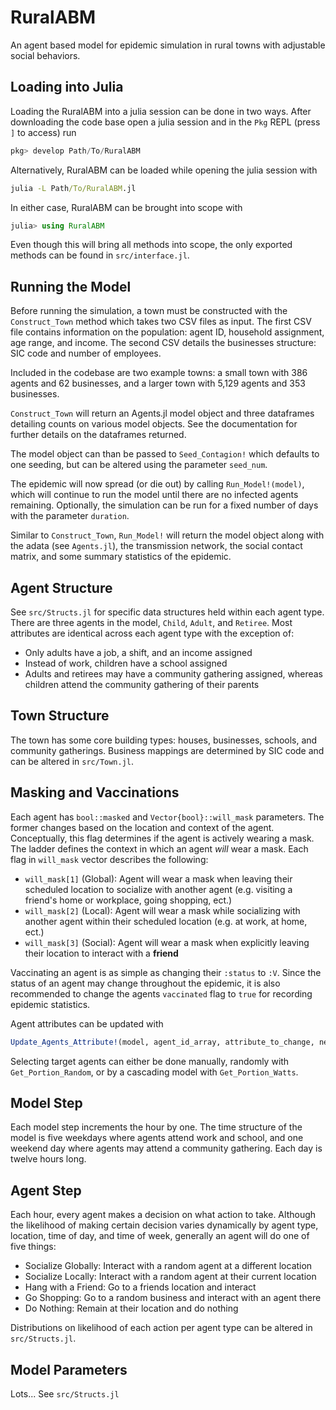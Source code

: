 # RuralABM
An agent based model for epidemic simulation in rural towns with adjustable social behaviors.

## Loading into Julia
Loading the RuralABM into a julia session can be done in two ways. After downloading the code base open a julia session and in the `Pkg` REPL (press `]` to access) run

```julia
pkg> develop Path/To/RuralABM
```

Alternatively, RuralABM can be loaded while opening the julia session with

```cmd
julia -L Path/To/RuralABM.jl
```

In either case, RuralABM can be brought into scope with

```julia
julia> using RuralABM
```

Even though this will bring all methods into scope, the only exported methods can be found in `src/interface.jl`.
## Running the Model
Before running the simulation, a town must be constructed with the `Construct_Town` method which takes two CSV files as input. The first CSV file contains information on the population: agent ID, household assignment, age range, and income. The second CSV details the businesses structure: SIC code and number of employees.

Included in the codebase are two example towns: a small town with 386 agents and 62 businesses, and a larger town with 5,129 agents and 353 businesses.

`Construct_Town` will return an Agents.jl model object and three dataframes detailing counts on various model objects. See the documentation for further details on the dataframes returned.

The model object can than be passed to `Seed_Contagion!` which defaults to one seeding, but can be altered using the parameter `seed_num`.

The epidemic will now spread (or die out) by calling `Run_Model!(model)`, which will continue to run the model until there are no infected agents remaining. Optionally, the simulation can be run for a fixed number of days with the parameter `duration`.

Similar to `Construct_Town`, `Run_Model!` will return the model object along with the adata (see `Agents.jl`), the transmission network, the social contact matrix, and some summary statistics of the epidemic.

## Agent Structure
See `src/Structs.jl` for specific data structures held within each agent type. There are three agents in the model, `Child`, `Adult`, and `Retiree`. Most attributes are identical across each agent type with the exception of:

 - Only adults have a job, a shift, and an income assigned
 - Instead of work, children have a school assigned
 - Adults and retirees may have a community gathering assigned, whereas children attend the community gathering of their parents

## Town Structure
The town has some core building types: houses, businesses, schools, and community gatherings. Business mappings are determined by SIC code and can be altered in `src/Town.jl`.

## Masking and Vaccinations
Each agent has `bool::masked` and `Vector{bool}::will_mask` parameters. The former changes based on the location and context of the agent. Conceptually, this flag determines if the agent is actively wearing a mask. The ladder defines the context in which an agent *will* wear a mask.  Each flag in `will_mask` vector describes the following:

 - `will_mask[1]` (Global): Agent will wear a mask when leaving their scheduled location to socialize with another agent (e.g. visiting a friend's home or workplace, going shopping, ect.)
 - `will_mask[2]` (Local): Agent will wear a mask while socializing with another agent within their scheduled location (e.g. at work, at home, ect.)
 - `will_mask[3]` (Social): Agent will wear a mask when explicitly leaving their location to interact with a **friend**

Vaccinating an agent is as simple as changing their `:status` to `:V`. Since the status of an agent may change throughout the epidemic, it is also recommended to change the agents `vaccinated` flag to `true` for recording epidemic statistics.

Agent attributes can be updated with

```julia
Update_Agents_Attribute!(model, agent_id_array, attribute_to_change, new_value)
```

Selecting target agents can either be done manually, randomly with `Get_Portion_Random`, or by a cascading model with `Get_Portion_Watts`.

## Model Step
Each model step increments the hour by one. The time structure of the model is five weekdays where agents attend work and school, and one weekend day where agents may attend a community gathering. Each day is twelve hours long.

## Agent Step
Each hour, every agent makes a decision on what action to take. Although the likelihood of making certain decision varies dynamically by agent type, location, time of day, and time of week, generally an agent will do one of five things:

 - Socialize Globally: Interact with a random agent at a different location
 - Socialize Locally: Interact with a random agent at their current location
 - Hang with a Friend: Go to a friends location and interact
 - Go Shopping: Go to a random business and interact with an agent there
 - Do Nothing: Remain at their location and do nothing

 Distributions on likelihood of each action per agent type can be altered in `src/Structs.jl`.

## Model Parameters
Lots... See `src/Structs.jl`
